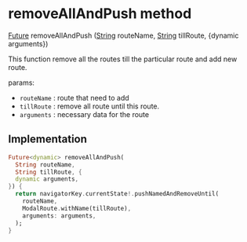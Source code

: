 


# removeAllAndPush method








[Future](https://api.flutter.dev/flutter/dart-async/Future-class.html) removeAllAndPush
([String](https://api.flutter.dev/flutter/dart-core/String-class.html) routeName, [String](https://api.flutter.dev/flutter/dart-core/String-class.html) tillRoute, {dynamic arguments})





<p>This function remove all the routes till the particular route and add new route.</p>
<p>params:</p>
<ul>
<li><code>routeName</code> : route that need to add</li>
<li><code>tillRoute</code> : remove all route until this route.</li>
<li><code>arguments</code> : necessary data for the route</li>
</ul>



## Implementation

```dart
Future<dynamic> removeAllAndPush(
  String routeName,
  String tillRoute, {
  dynamic arguments,
}) {
  return navigatorKey.currentState!.pushNamedAndRemoveUntil(
    routeName,
    ModalRoute.withName(tillRoute),
    arguments: arguments,
  );
}
```







